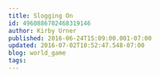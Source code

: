 ```yaml
---
title: Slogging On
id: 4960886702468319146
author: Kirby Urner
published: 2016-06-24T15:09:00.001-07:00
updated: 2016-07-02T10:52:47.548-07:00
blog: world_game
tags: 
---
```


